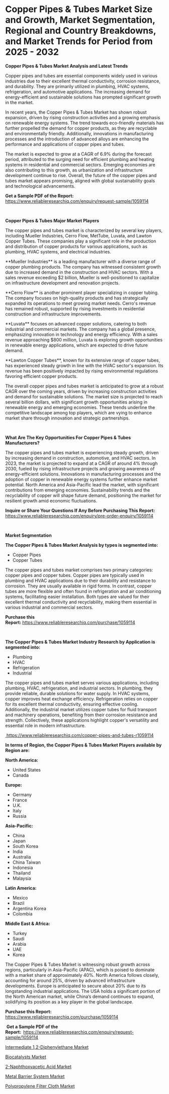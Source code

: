 <p><h1>Copper Pipes & Tubes Market Size and Growth, Market Segmentation, Regional and Country Breakdowns, and Market Trends for Period from 2025 -  2032</h1></p><p><strong>Copper Pipes & Tubes Market Analysis and Latest Trends</strong></p>
<p><p>Copper pipes and tubes are essential components widely used in various industries due to their excellent thermal conductivity, corrosion resistance, and durability. They are primarily utilized in plumbing, HVAC systems, refrigeration, and automotive applications. The increasing demand for energy-efficient and sustainable solutions has prompted significant growth in the market.</p><p>In recent years, the Copper Pipes & Tubes Market has shown robust expansion, driven by rising construction activities and a growing emphasis on renewable energy systems. The trend towards eco-friendly materials has further propelled the demand for copper products, as they are recyclable and environmentally friendly. Additionally, innovations in manufacturing processes and the introduction of advanced alloys are enhancing the performance and applications of copper pipes and tubes.</p><p>The market is expected to grow at a CAGR of 6.9% during the forecast period, attributed to the surging need for efficient plumbing and heating systems in residential and commercial sectors. Emerging economies are also contributing to this growth, as urbanization and infrastructure development continue to rise. Overall, the future of the copper pipes and tubes market appears promising, aligned with global sustainability goals and technological advancements.</p></p>
<p><strong>Get a Sample PDF of the Report:&nbsp;</strong> <a href="https://www.reliableresearchiq.com/enquiry/request-sample/1059114?utm_campaign=1140&utm_medium=2&utm_source=Github&utm_content=ia&utm_term=31012025&utm_id=copper-pipes-tubes">https://www.reliableresearchiq.com/enquiry/request-sample/1059114</a></p>
<p>&nbsp;</p>
<p><strong>Copper Pipes & Tubes Major Market Players</strong></p>
<p><p>The copper pipes and tubes market is characterized by several key players, including Mueller Industries, Cerro Flow, MetTube, Luvata, and Lawton Copper Tubes. These companies play a significant role in the production and distribution of copper products for various applications, such as plumbing, HVAC systems, and electrical industries.</p><p>**Mueller Industries** is a leading manufacturer with a diverse range of copper plumbing products. The company has witnessed consistent growth due to increased demand in the construction and HVAC sectors. With a sales revenue exceeding $2 billion, Mueller is well-positioned to capitalize on infrastructure development and renovation projects.</p><p>**Cerro Flow** is another prominent player specializing in copper tubing. The company focuses on high-quality products and has strategically expanded its operations to meet growing market needs. Cerro's revenue has remained robust, supported by rising investments in residential construction and infrastructure improvements.</p><p>**Luvata** focuses on advanced copper solutions, catering to both industrial and commercial markets. The company has a global presence, emphasizing innovation in technology and energy efficiency. With a sales revenue approaching $800 million, Luvata is exploring growth opportunities in renewable energy applications, which are expected to drive future demand.</p><p>**Lawton Copper Tubes**, known for its extensive range of copper tubes, has experienced steady growth in line with the HVAC sector's expansion. Its revenue has been positively impacted by rising environmental regulations favoring efficient copper products.</p><p>The overall copper pipes and tubes market is anticipated to grow at a robust CAGR over the coming years, driven by increasing construction activities and demand for sustainable solutions. The market size is projected to reach several billion dollars, with significant growth opportunities arising in renewable energy and emerging economies. These trends underline the competitive landscape among top players, which are vying to enhance market share through innovation and strategic partnerships.</p></p>
<p>&nbsp;</p>
<p><strong>What Are The Key Opportunities For Copper Pipes & Tubes Manufacturers?</strong></p>
<p><p>The copper pipes and tubes market is experiencing steady growth, driven by increasing demand in construction, automotive, and HVAC sectors. In 2023, the market is projected to expand at a CAGR of around 4% through 2030, fueled by rising infrastructure projects and growing awareness of energy-efficient solutions. Innovations in manufacturing processes and the adoption of copper in renewable energy systems further enhance market potential. North America and Asia-Pacific lead the market, with significant contributions from emerging economies. Sustainability trends and the recyclability of copper will shape future demand, positioning the market for resilient growth amid economic fluctuations.</p></p>
<p><strong>Inquire or Share Your Questions If Any Before Purchasing This Report:</strong> <a href="https://www.reliableresearchiq.com/enquiry/pre-order-enquiry/1059114?utm_campaign=1140&utm_medium=2&utm_source=Github&utm_content=ia&utm_term=31012025&utm_id=copper-pipes-tubes">https://www.reliableresearchiq.com/enquiry/pre-order-enquiry/1059114</a></p>
<p>&nbsp;</p>
<p><strong>Market Segmentation</strong></p>
<p><strong>The Copper Pipes & Tubes Market Analysis by types is segmented into:</strong></p>
<p><ul><li>Copper Pipes</li><li>Copper Tubes</li></ul></p>
<p><p>The copper pipes and tubes market comprises two primary categories: copper pipes and copper tubes. Copper pipes are typically used in plumbing and HVAC applications due to their durability and resistance to corrosion. They are usually available in rigid forms. In contrast, copper tubes are more flexible and often found in refrigeration and air conditioning systems, facilitating easier installation. Both types are valued for their excellent thermal conductivity and recyclability, making them essential in various industrial and commercial sectors.</p></p>
<p><strong>Purchase this Report:&nbsp;</strong><a href="https://www.reliableresearchiq.com/purchase/1059114?utm_campaign=1140&utm_medium=2&utm_source=Github&utm_content=ia&utm_term=31012025&utm_id=copper-pipes-tubes">https://www.reliableresearchiq.com/purchase/1059114</a></p>
<p>&nbsp;</p>
<p><strong>The Copper Pipes & Tubes Market Industry Research by Application is segmented into:</strong></p>
<p><ul><li>Plumbing</li><li>HVAC</li><li>Refrigeration</li><li>Industrial</li></ul></p>
<p><p>The copper pipes and tubes market serves various applications, including plumbing, HVAC, refrigeration, and industrial sectors. In plumbing, they provide reliable, durable solutions for water supply. In HVAC systems, copper improves heat exchange efficiency. Refrigeration relies on copper for its excellent thermal conductivity, ensuring effective cooling. Additionally, the industrial market utilizes copper tubes for fluid transport and machinery operations, benefiting from their corrosion resistance and strength. Collectively, these applications highlight copper's versatility and essential role in modern infrastructure.</p></p>
<p><a href="https://www.reliableresearchiq.com/copper-pipes-and-tubes-r1059114?utm_campaign=1140&utm_medium=2&utm_source=Github&utm_content=ia&utm_term=31012025&utm_id=copper-pipes-tubes">&nbsp;https://www.reliableresearchiq.com/copper-pipes-and-tubes-r1059114</a></p>
<p><strong>In terms of Region, the Copper Pipes & Tubes Market Players available by Region are:</strong></p>
<p>
    <p> <strong> North America: </strong>
        <ul>
            <li>United States</li>
            <li>Canada</li>
        </ul>
        </p> 
    <p> <strong> Europe: </strong>
        <ul>
            <li>Germany</li>
            <li>France</li>
            <li>U.K.</li>
            <li>Italy</li>
            <li>Russia</li>
        </ul>
        </p> 
    <p> <strong> Asia-Pacific: </strong>
        <ul>
            <li>China</li>
            <li>Japan</li>
            <li>South Korea</li>
            <li>India</li>
            <li>Australia</li>
            <li>China Taiwan</li>
            <li>Indonesia</li>
            <li>Thailand</li>
            <li>Malaysia</li>
        </ul>
        </p> 
    <p> <strong> Latin America: </strong>
        <ul>
            <li>Mexico</li>
            <li>Brazil</li>
            <li>Argentina Korea</li>
            <li>Colombia</li>
        </ul>
        </p> 
    <p> <strong> Middle East & Africa: </strong>
        <ul>
            <li>Turkey</li>
            <li>Saudi</li>
            <li>Arabia</li>
            <li>UAE</li>
            <li>Korea</li>
        </ul>
    </p>
    </p>
<p><p>The Copper Pipes & Tubes Market is witnessing robust growth across regions, particularly in Asia-Pacific (APAC), which is poised to dominate with a market share of approximately 40%. North America follows closely, accounting for around 25%, driven by advanced infrastructure developments. Europe is anticipated to secure about 20% due to its longstanding industrial applications. The USA holds a significant portion of the North American market, while China’s demand continues to expand, solidifying its position as a key player in the global landscape.</p></p>
<p><strong>Purchase this Report: </strong><a href="https://www.reliableresearchiq.com/purchase/1059114?utm_campaign=1140&utm_medium=2&utm_source=Github&utm_content=ia&utm_term=31012025&utm_id=copper-pipes-tubes">https://www.reliableresearchiq.com/purchase/1059114</a></p>
<p>&nbsp;<strong>Get a Sample PDF of the Report:&nbsp;&nbsp;</strong><a href="https://www.reliableresearchiq.com/enquiry/request-sample/1059114?utm_campaign=1140&utm_medium=2&utm_source=Github&utm_content=ia&utm_term=31012025&utm_id=copper-pipes-tubes">https://www.reliableresearchiq.com/enquiry/request-sample/1059114</a></p>
<p><strong></strong></p>
<p><p><a href="https://www.linkedin.com/pulse/exploring-growth-opportunities-intermediate-12-diphenylethane-yjd8f?utm_campaign=1140&utm_medium=2&utm_source=Github&utm_content=ia&utm_term=31012025&utm_id=copper-pipes-tubes">Intermediate 1,2-Diphenylethane Market</a></p><p><a href="https://github.com/hunanuzmez/Market-Research-Report-List-1/blob/main/biocatalysts-market.md?utm_campaign=1140&utm_medium=2&utm_source=Github&utm_content=ia&utm_term=31012025&utm_id=copper-pipes-tubes">Biocatalysts Market</a></p><p><a href="https://www.linkedin.com/pulse/global-2-naphthoxyacetic-acid-market-scope-its-rapid-growth-rwhue?utm_campaign=1140&utm_medium=2&utm_source=Github&utm_content=ia&utm_term=31012025&utm_id=copper-pipes-tubes">2-Naphthoxyacetic Acid Market</a></p><p><a href="https://www.linkedin.com/pulse/positive-outlook-metal-barrier-system-market-trend-analysis-mrrre?utm_campaign=1140&utm_medium=2&utm_source=Github&utm_content=ia&utm_term=31012025&utm_id=copper-pipes-tubes">Metal Barrier System Market</a></p><p><a href="https://github.com/mriwacraane/Market-Research-Report-List-1/blob/main/polypropylene-filter-cloth-market.md?utm_campaign=1140&utm_medium=2&utm_source=Github&utm_content=ia&utm_term=31012025&utm_id=copper-pipes-tubes">Polypropylene Filter Cloth Market</a></p></p>